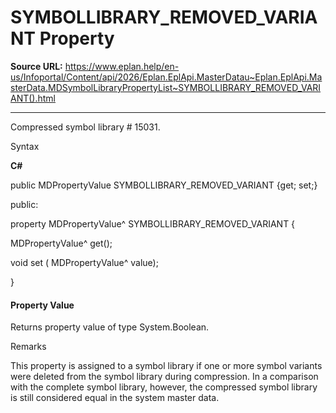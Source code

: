 # SYMBOLLIBRARY_REMOVED_VARIANT Property

**Source URL:** https://www.eplan.help/en-us/Infoportal/Content/api/2026/Eplan.EplApi.MasterDatau~Eplan.EplApi.MasterData.MDSymbolLibraryPropertyList~SYMBOLLIBRARY_REMOVED_VARIANT().html

---

Compressed symbol library # 15031.

Syntax

**C#**



public MDPropertyValue SYMBOLLIBRARY_REMOVED_VARIANT {get; set;}

public:

property MDPropertyValue^ SYMBOLLIBRARY_REMOVED_VARIANT {

   MDPropertyValue^ get();

   void set (    MDPropertyValue^ value);

}


#### Property Value

Returns property value of type System.Boolean.

Remarks

This property is assigned to a symbol library if one or more symbol variants were deleted from the symbol library during compression. In a comparison with the complete symbol library, however, the compressed symbol library is still considered equal in the system master data.
